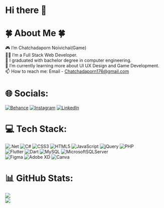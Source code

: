 # Hi there 👋 

# 🍀 About Me 🍀
🎮 I’m Chatchadaporn Noivichai(Game)<br>
👩‍💻 I’m a Full Stack Web Developer.<br>
💬 I graduated with bachelor degree in computer engineering.<br>
🌱 I’m currently learning more about UI UX Design and Game Development.<br>
📫 How to reach me: Email - Chatchadaporn176@gmail.com

# 🌐 Socials:
[![Behance](https://img.shields.io/badge/Behance-1769ff?logo=behance&logoColor=white)](https://behance.net/archavizz) 
[![Instagram](https://img.shields.io/badge/Instagram-%23E4405F.svg?logo=Instagram&logoColor=white)](https://instagram.com/3mapy) 
[![LinkedIn](https://img.shields.io/badge/LinkedIn-%230077B5.svg?logo=linkedin&logoColor=white)](https://linkedin.com/in/chatchadaporn-noivichai) 

# 💻 Tech Stack:
![.Net](https://img.shields.io/badge/.NET-5C2D91?style=flat&logo=.net&logoColor=white) 
![C#](https://img.shields.io/badge/c%23-%23239120.svg?style=flat&logo=c-sharp&logoColor=white) 
![CSS3](https://img.shields.io/badge/css3-%231572B6.svg?style=flat&logo=css3&logoColor=white) 
![HTML5](https://img.shields.io/badge/html5-%23E34F26.svg?style=flat&logo=html5&logoColor=white) 
![JavaScript](https://img.shields.io/badge/javascript-%23323330.svg?style=flat&logo=javascript&logoColor=%23F7DF1E) 
![jQuery](https://img.shields.io/badge/jquery-%230769AD.svg?style=flat&logo=jquery&logoColor=white) 
![PHP](https://img.shields.io/badge/php-%23777BB4.svg?style=flat&logo=php&logoColor=white) 
<br/>
![Flutter](https://img.shields.io/badge/Flutter-%2302569B.svg?style=flat&logo=Flutter&logoColor=white) 
![Dart](https://img.shields.io/badge/dart-%230175C2.svg?style=flat&logo=dart&logoColor=white) 
![MySQL](https://img.shields.io/badge/mysql-%2300f.svg?style=flat&logo=mysql&logoColor=white) 
![MicrosoftSQLServer](https://img.shields.io/badge/Microsoft%20SQL%20Sever-CC2927?style=flat&logo=microsoft%20sql%20server&logoColor=white) 	
![Figma](https://img.shields.io/badge/figma-%23F24E1E.svg?style=flat&logo=figma&logoColor=white) 
![Adobe XD](https://img.shields.io/badge/Adobe%20XD-470137?style=flat&logo=Adobe%20XD&logoColor=#FF61F6)
![Canva](https://img.shields.io/badge/Canva-%2300C4CC.svg?style=flat&logo=Canva&logoColor=white) 

# 📊 GitHub Stats:
![](https://github-readme-stats.vercel.app/api?username=ChatchadaN&theme=jolly&hide_border=false&include_all_commits=false&count_private=false)<br/>
![](https://github-readme-streak-stats.herokuapp.com/?user=ChatchadaN&theme=jolly&hide_border=false)<br/>

<!-- Proudly created with GPRM ( https://gprm.itsvg.in ) -->
